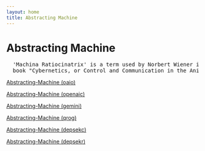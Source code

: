 ```yaml
---
layout: home
title: Abstracting Machine
---
```

# Abstracting Machine

<pre>
  'Machina Ratiocinatrix' is a term used by Norbert Wiener in the introduction to his 
  book "Cybernetics, or Control and Communication in the Animal and the Machine".
</pre>

[Abstracting-Machine (oaio)](https://abstracting-machine.github.io/oaio/)

[Abstracting-Machine (openaic)](https://abstracting-machine.github.io/openaic/)

[Abstracting-Machine (gemini)](https://abstracting-machine.github.io/gemini/)

[Abstracting-Machine (qrog)](https://abstracting-machine.github.io/qrog/)

[Abstracting-Machine (depsekc)](https://abstracting-machine.github.io/depsekc/)

[Abstracting-Machine (depsekr)](https://abstracting-machine.github.io/depsekr/)

